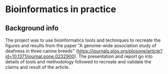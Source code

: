 # Bioinformatics in practice

## Background info
The project was to use bioinformatics tools and techniques to recreate the figures and results from the paper "A genome-wide association study of deafness in three canine breeds" (https://journals.plos.org/plosone/article?id=10.1371/journal.pone.0232900). The presentation and report go into details of tools and methodology followed to recreate and validate the claims and result of the article.
